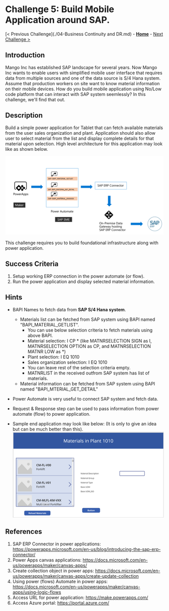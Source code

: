 # Challenge 5: Build Mobile Application around SAP. 

[< Previous Challenge](./04-Business Continuity and DR.md) - **[Home](../README.md)** - [Next Challenge >](./06-Start-Stop-Automation.md)

## Introduction

Mango Inc has established SAP landscape for several years. Now Mango Inc wants to enable users with simplified mobile user interface that requires data from multiple sources and one of the data source is S/4 Hana system. Assume that production workers on site want to know material information on their mobile devices. How do you build mobile application using No/Low code platform that can interact with SAP system seemlessly? In this challenge, we'll find that out.

## Description

Build a simple power application for Tablet that can  fetch available materials from the user sales organization and plant. Application should also allow user to select material from the list and display complete details for that material upon selection. High level architecture for this application may look like as shown below. 

![](Images/Challenge5-SampleArchiteture.png)

This challenge requires you to build foundational infrastructure along with power application. 

## Success Criteria

1. Setup working ERP connection in the power automate (or flow).
2. Run the power application and display selected material information. 

## Hints

- BAPI Names to fetch data from **SAP S/4 Hana system**.
	- Materials list can be fetched from SAP system using BAPI named "BAPI_MATERIAL_GETLIST".
		- You can use below selection criteria to fetch materials using above BAPI.
		- Material selection: I CP * (like MATNRSELECTION SIGN as I, MATNRSELECTION OPTION as CP, and MATNRSELECTION MATNR LOW as *)
		- Plant selection: I EQ 1010
		- Sales organization selection: I EQ 1010
		- You can leave rest of the selection criteria empty. 
		- MATNRLIST in the received outfrom SAP system has list of materials. 
	- Material information can be fetched from SAP system using BAPI named "BAPI_MTERIAL_GET_DETAIL"

- Power Automate is very useful to connect SAP system and fetch data. 
- Request & Response step can be used to pass information from power automate (flow) to power application. 
- Sample end application may look like below: (It is only to give an idea but can be much better than this).
![](Images/Challenge5-SampleApplicationScreen.png)

## References

1. SAP ERP Connector in power applications: https://powerapps.microsoft.com/en-us/blog/introducing-the-sap-erp-connector/
2. Power Apps canvas applications: https://docs.microsoft.com/en-us/powerapps/maker/canvas-apps/ 
3. Create collection object in power apps: https://docs.microsoft.com/en-us/powerapps/maker/canvas-apps/create-update-collection 
4. Using power (flows) Automate in power apps: https://docs.microsoft.com/en-us/powerapps/maker/canvas-apps/using-logic-flows
5. Access URL for power application: https://make.powerapps.com/
6. Access Azure portal: https://portal.azure.com/ 





